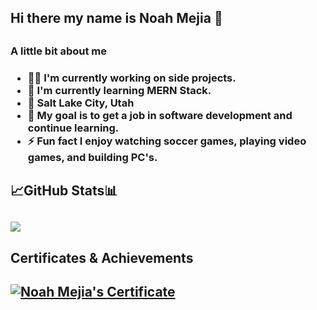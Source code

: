 <h2>Hi there my name is Noah Mejia 👋<h2>
  
<h3>A little bit about me<h3>
  
- 👨‍💻 I'm currently working on side projects.
- 🌵 I'm currently learning MERN Stack.
- 📍 Salt Lake City, Utah
- 🥅 My goal is to get a job in software development and continue learning.
- ⚡ Fun fact I enjoy watching soccer games, playing video games, and building PC's.
  
<h2>📈GitHub Stats📊<h2>
<img src="https://github-readme-stats.vercel.app/api?username=noah0217&&show_icons=true&title_color=5d6475&icon_color=3a3b3c&text_color=858b97&bg_color=151515">
<!<img src="https://github-readme-stats.vercel.app/api/top-langs/?username=noah0217&langs_count=8)](https://github.com/noah0217/github-readme-stats">
  
<h2> Certificates & Achievements <h2>
  
  <a href="https://www.credly.com/earner/earned/badge/47bf9c4f-9a39-4cb3-9b19-104adef581d8"><img src="https://camo.githubusercontent.com/5e5158f1d34f5d0116f80cd7dfe34f9e40a8fbf74ec3d9d15c5df0a763f740d0/68747470733a2f2f696d616765732e637265646c792e636f6d2f73697a652f323030783230302f696d616765732f63346265656466332d616634632d343035642d383637312d3461316562643730666532342f62616467652d636f64696e672d626f6f7463616d702d7472696c6f67792e706e67" alt=" Noah Mejia's Certificate"></a>
  
